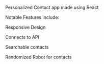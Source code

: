  Personalized Contact app made using React
 
 Notable Features include:
 
 Responsive Design
 
 Connects to API
 
 Searchable contacts
 
 Randomized Robot for contacts
